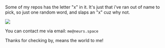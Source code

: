 Some of my repos has the letter "x" in it. It's just that i've ran out of name to pick, so just one random word, and slaps an "x" cuz why not.

![](https://komarev.com/ghpvc/?username=neursh&label=Silly+goobers)

You can contact me via email: `me@neurs.space`

Thanks for checking by, means the world to me!
